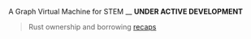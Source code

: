 

A Graph Virtual Machine for STEM __ **UNDER ACTIVE DEVELOPMENT**

> Rust ownership and borrowing [recaps](https://github.com/wildonion/gvm/wiki/Ownership-and-Borrowing-Rules)
